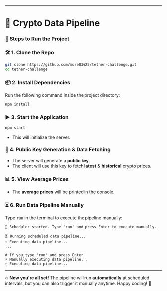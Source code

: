 
---

# 🚀 **Crypto Data Pipeline**  

### 📌 **Steps to Run the Project**  

### 🛠 **1. Clone the Repo**  
```sh
git clone https://github.com/more03625/tether-challenge.git
cd tether-challenge
```

### 📦 **2. Install Dependencies**  
Run the following command inside the project directory:  
```sh
npm install
```

### ▶️ **3. Start the Application**  
```sh
npm start
```
- This will initialize the server.  

### 🔑 **4. Public Key Generation & Data Fetching**  
- The server will generate a **public key**.  
- The client will use this key to fetch **latest** & **historical** crypto prices.  

### 📊 **5. View Average Prices**  
- The **average prices** will be printed in the console.  

### ⏳ **6. Run Data Pipeline Manually**  
Type `run` in the terminal to execute the pipeline manually:  
```
📅 Scheduler started. Type 'run' and press Enter to execute manually.

⏳ Running scheduled data pipeline...
⚡ Executing data pipeline...
...

# If you type 'run' and press Enter:
⚡ Manually executing data pipeline...
⚡ Executing data pipeline...
```

---

🔥 **Now you're all set!** The pipeline will run **automatically** at scheduled intervals, but you can also trigger it manually anytime. Happy coding! 🚀